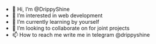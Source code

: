 - 👋 Hi, I’m @DrippyShine
- 👀 I’m interested in web development
- 🌱 I’m currently learning  by yourself
- 💞️ I’m looking to collaborate on for joint projects
- 📫 How to reach me write me in telegram @drippyshine

<!---
DrippyShine/DrippyShine is a ✨ special ✨ repository because its `README.md` (this file) appears on your GitHub profile.
You can click the Preview link to take a look at your changes.
--->
